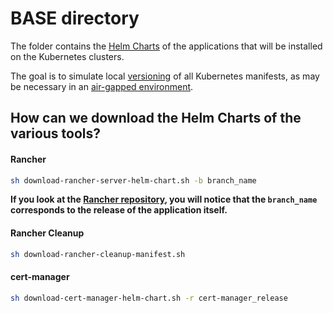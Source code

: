 # BASE directory

The folder contains the [Helm Charts](https://helm.sh/docs/topics/charts/) of the applications that will be installed on the Kubernetes clusters.

The goal is to simulate local [versioning](https://en.wikipedia.org/wiki/Software_versioning) of all Kubernetes manifests, as may be necessary in an [air-gapped environment](https://ranchermanager.docs.rancher.com/getting-started/installation-and-upgrade/other-installation-methods/air-gapped-helm-cli-install).

## How can we download the Helm Charts of the various tools?

#### Rancher

```bash
sh download-rancher-server-helm-chart.sh -b branch_name
```

**If you look at the [Rancher repository](https://github.com/rancher/rancher), you will notice that the `branch_name` corresponds to the release of the application itself.**

#### Rancher Cleanup

```bash
sh download-rancher-cleanup-manifest.sh
```

#### cert-manager

```bash
sh download-cert-manager-helm-chart.sh -r cert-manager_release
```
